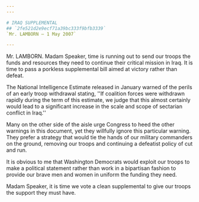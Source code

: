 ```yaml
---
---

# IRAQ SUPPLEMENTAL
## `2fe521d2e9ecf71a39bc333f9bfb3339`
`Mr. LAMBORN — 1 May 2007`

---
```



Mr. LAMBORN. Madam Speaker, time is running out to send our troops 
the funds and resources they need to continue their critical mission in 
Iraq. It is time to pass a porkless supplemental bill aimed at victory 
rather than defeat.

The National Intelligence Estimate released in January warned of the 
perils of an early troop withdrawal stating, ''If coalition forces were 
withdrawn rapidly during the term of this estimate, we judge that this 
almost certainly would lead to a significant increase in the scale and 
scope of sectarian conflict in Iraq.''

Many on the other side of the aisle urge Congress to heed the other 
warnings in this document, yet they willfully ignore this particular 
warning. They prefer a strategy that would tie the hands of our 
military commanders on the ground, removing our troops and continuing a 
defeatist policy of cut and run.

It is obvious to me that Washington Democrats would exploit our 
troops to make a political statement rather than work in a bipartisan 
fashion to provide our brave men and women in uniform the funding they 
need.

Madam Speaker, it is time we vote a clean supplemental to give our 
troops the support they must have.
